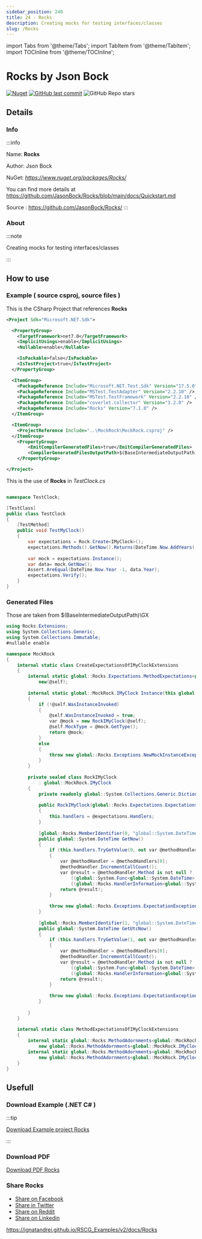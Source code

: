 ```yaml
---
sidebar_position: 240
title: 24 - Rocks
description: Creating mocks for testing interfaces/classes
slug: /Rocks
---
```

import Tabs from '@theme/Tabs';
import TabItem from '@theme/TabItem';
import TOCInline from '@theme/TOCInline';

# Rocks  by Json Bock

<!---
<TOCInline toc={toc} />
-->
[![Nuget](https://img.shields.io/nuget/dt/Rocks?label=Rocks)](https://www.nuget.org/packages/Rocks/)
[![GitHub last commit](https://img.shields.io/github/last-commit/JasonBock/Rocks?label=updated)](https://github.com/JasonBock/Rocks/)
![GitHub Repo stars](https://img.shields.io/github/stars/JasonBock/Rocks?style=social)

## Details

### Info
:::info

Name: **Rocks**

Author: Json Bock

NuGet: 
*https://www.nuget.org/packages/Rocks/*   


You can find more details at https://github.com/JasonBock/Rocks/blob/main/docs/Quickstart.md

Source : https://github.com/JasonBock/Rocks/
:::

### About
:::note

Creating mocks for testing interfaces/classes


:::

## How to use

### Example ( source csproj, source files )

<Tabs>

<TabItem value="csproj" label="CSharp Project">

This is the CSharp Project that references **Rocks**
```xml showLineNumbers {17}
<Project Sdk="Microsoft.NET.Sdk">

  <PropertyGroup>
    <TargetFramework>net7.0</TargetFramework>
    <ImplicitUsings>enable</ImplicitUsings>
    <Nullable>enable</Nullable>

    <IsPackable>false</IsPackable>
    <IsTestProject>true</IsTestProject>
  </PropertyGroup>

  <ItemGroup>
    <PackageReference Include="Microsoft.NET.Test.Sdk" Version="17.5.0" />
    <PackageReference Include="MSTest.TestAdapter" Version="2.2.10" />
    <PackageReference Include="MSTest.TestFramework" Version="2.2.10" />
    <PackageReference Include="coverlet.collector" Version="3.2.0" />
    <PackageReference Include="Rocks" Version="7.1.0" />
  </ItemGroup>

  <ItemGroup>
    <ProjectReference Include="..\MockRock\MockRock.csproj" />
  </ItemGroup>
	<PropertyGroup>
		<EmitCompilerGeneratedFiles>true</EmitCompilerGeneratedFiles>
		<CompilerGeneratedFilesOutputPath>$(BaseIntermediateOutputPath)\GX</CompilerGeneratedFilesOutputPath>
	</PropertyGroup>

</Project>

```

</TabItem>

  <TabItem value="C:\gth\RSCG_Examples\v2\rscg_examples\Rocks\src\TestClock\TestClock.cs" label="TestClock.cs" >

  This is the use of **Rocks** in *TestClock.cs*

```csharp showLineNumbers 

namespace TestClock;

[TestClass]
public class TestClock
{
    [TestMethod]
    public void TestMyClock()
    {
        var expectations = Rock.Create<IMyClock>();
        expectations.Methods().GetNow().Returns(DateTime.Now.AddYears(-1));
        
        var mock = expectations.Instance();
        var data= mock.GetNow();
        Assert.AreEqual(DateTime.Now.Year -1, data.Year);
        expectations.Verify();
    }
}
```
  </TabItem>

</Tabs>

### Generated Files

Those are taken from $(BaseIntermediateOutputPath)\GX

<Tabs>


<TabItem value="C:\gth\RSCG_Examples\v2\rscg_examples\Rocks\src\TestClock\obj\GX\Rocks\Rocks.RockCreateGenerator\IMyClock_Rock_Create.g.cs" label="IMyClock_Rock_Create.g.cs" >


```csharp showLineNumbers 
using Rocks.Extensions;
using System.Collections.Generic;
using System.Collections.Immutable;
#nullable enable

namespace MockRock
{
	internal static class CreateExpectationsOfIMyClockExtensions
	{
		internal static global::Rocks.Expectations.MethodExpectations<global::MockRock.IMyClock> Methods(this global::Rocks.Expectations.Expectations<global::MockRock.IMyClock> @self) =>
			new(@self);
		
		internal static global::MockRock.IMyClock Instance(this global::Rocks.Expectations.Expectations<global::MockRock.IMyClock> @self)
		{
			if (!@self.WasInstanceInvoked)
			{
				@self.WasInstanceInvoked = true;
				var @mock = new RockIMyClock(@self);
				@self.MockType = @mock.GetType();
				return @mock;
			}
			else
			{
				throw new global::Rocks.Exceptions.NewMockInstanceException("Can only create a new mock once.");
			}
		}
		
		private sealed class RockIMyClock
			: global::MockRock.IMyClock
		{
			private readonly global::System.Collections.Generic.Dictionary<int, global::System.Collections.Generic.List<global::Rocks.HandlerInformation>> handlers;
			
			public RockIMyClock(global::Rocks.Expectations.Expectations<global::MockRock.IMyClock> @expectations)
			{
				this.handlers = @expectations.Handlers;
			}
			
			[global::Rocks.MemberIdentifier(0, "global::System.DateTime GetNow()")]
			public global::System.DateTime GetNow()
			{
				if (this.handlers.TryGetValue(0, out var @methodHandlers))
				{
					var @methodHandler = @methodHandlers[0];
					@methodHandler.IncrementCallCount();
					var @result = @methodHandler.Method is not null ?
						((global::System.Func<global::System.DateTime>)@methodHandler.Method)() :
						((global::Rocks.HandlerInformation<global::System.DateTime>)@methodHandler).ReturnValue;
					return @result!;
				}
				
				throw new global::Rocks.Exceptions.ExpectationException("No handlers were found for global::System.DateTime GetNow()");
			}
			
			[global::Rocks.MemberIdentifier(1, "global::System.DateTime GetUtcNow()")]
			public global::System.DateTime GetUtcNow()
			{
				if (this.handlers.TryGetValue(1, out var @methodHandlers))
				{
					var @methodHandler = @methodHandlers[0];
					@methodHandler.IncrementCallCount();
					var @result = @methodHandler.Method is not null ?
						((global::System.Func<global::System.DateTime>)@methodHandler.Method)() :
						((global::Rocks.HandlerInformation<global::System.DateTime>)@methodHandler).ReturnValue;
					return @result!;
				}
				
				throw new global::Rocks.Exceptions.ExpectationException("No handlers were found for global::System.DateTime GetUtcNow()");
			}
			
		}
	}
	
	internal static class MethodExpectationsOfIMyClockExtensions
	{
		internal static global::Rocks.MethodAdornments<global::MockRock.IMyClock, global::System.Func<global::System.DateTime>, global::System.DateTime> GetNow(this global::Rocks.Expectations.MethodExpectations<global::MockRock.IMyClock> @self) =>
			new global::Rocks.MethodAdornments<global::MockRock.IMyClock, global::System.Func<global::System.DateTime>, global::System.DateTime>(@self.Add<global::System.DateTime>(0, new global::System.Collections.Generic.List<global::Rocks.Argument>()));
		internal static global::Rocks.MethodAdornments<global::MockRock.IMyClock, global::System.Func<global::System.DateTime>, global::System.DateTime> GetUtcNow(this global::Rocks.Expectations.MethodExpectations<global::MockRock.IMyClock> @self) =>
			new global::Rocks.MethodAdornments<global::MockRock.IMyClock, global::System.Func<global::System.DateTime>, global::System.DateTime>(@self.Add<global::System.DateTime>(1, new global::System.Collections.Generic.List<global::Rocks.Argument>()));
	}
}

```

  </TabItem>


</Tabs>

## Usefull

### Download Example (.NET  C# )
:::tip

[Download Example project Rocks ](/sources/Rocks.zip)

:::

### Download PDF

[Download PDF Rocks ](/pdfs/Rocks.pdf)

### Share Rocks 

<ul>
  <li><a href="https://www.facebook.com/sharer/sharer.php?u=https%3A%2F%2Fignatandrei.github.io%2FRSCG_Examples%2Fv2%2Fdocs%2FRocks&quote=Rocks" title="Share on Facebook" target="_blank">Share on Facebook</a></li>
  <li><a href="https://twitter.com/intent/tweet?source=https%3A%2F%2Fignatandrei.github.io%2FRSCG_Examples%2Fv2%2Fdocs%2FRocks&text=Rocks:%20https%3A%2F%2Fignatandrei.github.io%2FRSCG_Examples%2Fv2%2Fdocs%2FRocks" target="_blank" title="Tweet">Share in Twitter</a></li>
  <li><a href="http://www.reddit.com/submit?url=https%3A%2F%2Fignatandrei.github.io%2FRSCG_Examples%2Fv2%2Fdocs%2FRocks&title=Rocks" target="_blank" title="Submit to Reddit">Share on Reddit</a></li>
  <li><a href="http://www.linkedin.com/shareArticle?mini=true&url=https%3A%2F%2Fignatandrei.github.io%2FRSCG_Examples%2Fv2%2Fdocs%2FRocks&title=Rocks&summary=&source=https%3A%2F%2Fignatandrei.github.io%2FRSCG_Examples%2Fv2%2Fdocs%2FRocks" target="_blank" title="Share on LinkedIn">Share on Linkedin</a></li>
</ul>

https://ignatandrei.github.io/RSCG_Examples/v2/docs/Rocks
